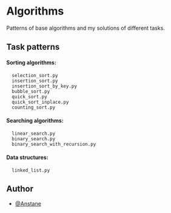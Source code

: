 # Algorithms

Patterns of base algorithms and my solutions of different tasks.


## Task patterns

#### Sorting algorithms:

```
  selection_sort.py
  insertion_sort.py
  insertion_sort_by_key.py
  bubble_sort.py
  quick_sort.py
  quick_sort_inplace.py
  counting_sort.py
```

#### Searching algorithms:

```
  linear_search.py
  binary_search.py
  binary_search_with_recursion.py
```

#### Data structures:

```
  linked_list.py
```
## Author

- [@Anstane](https://github.com/Anstane)

